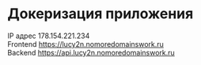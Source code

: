 # Докеризация приложения

IP адрес 178.154.221.234 <br>
Frontend https://lucy2n.nomoredomainswork.ru <br>
Backend https://api.lucy2n.nomoredomainswork.ru
